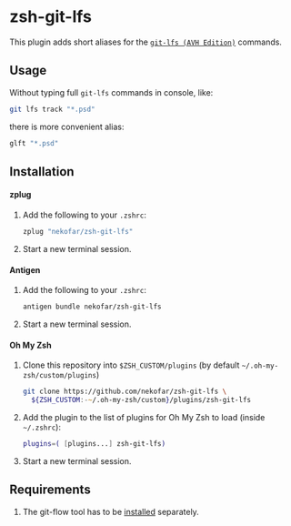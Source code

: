 # zsh-git-lfs

This plugin adds short aliases for the [`git-lfs (AVH Edition)`](https://github.com/git-lfs/git-lfs) commands.

## Usage

Without typing full `git-lfs` commands in console, like:

   ```zsh
   git lfs track "*.psd"
   ```

there is more convenient alias:

   ```zsh
   glft "*.psd" 
   ```

## Installation

#### zplug

1. Add the following to your `.zshrc`:

   ```zsh
   zplug "nekofar/zsh-git-lfs"
   ```

2. Start a new terminal session.

#### Antigen

1. Add the following to your `.zshrc`:

   ```zsh
   antigen bundle nekofar/zsh-git-lfs
   ```

2. Start a new terminal session.

#### Oh My Zsh

1. Clone this repository into `$ZSH_CUSTOM/plugins` (by default `~/.oh-my-zsh/custom/plugins`)

   ```zsh
   git clone https://github.com/nekofar/zsh-git-lfs \
     ${ZSH_CUSTOM:-~/.oh-my-zsh/custom}/plugins/zsh-git-lfs
   ```

2. Add the plugin to the list of plugins for Oh My Zsh to load (inside `~/.zshrc`):

   ```zsh
   plugins=( [plugins...] zsh-git-lfs)
   ```

3. Start a new terminal session.

## Requirements

1. The git-flow tool has to be [installed](https://github.com/petervanderdoes/gitflow-avh#installing-git-flow)
   separately.
